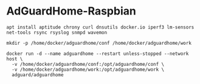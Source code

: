 # AdGuardHome-Raspbian

`apt install aptitude chrony curl dnsutils docker.io iperf3 lm-sensors net-tools rsync rsyslog snmpd wavemon`

`mkdir -p /home/docker/adguardhome/conf /home/docker/adguardhome/work`

```
docker run -d --name adguardhome --restart unless-stopped --network host \
  -v /home/docker/adguardhome/conf:/opt/adguardhome/conf \
  -v /home/docker/adguardhome/work:/opt/adguardhome/work \
  adguard/adguardhome
```
